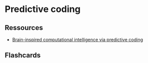 # Predictive coding

## Ressources
- [Brain-inspired computational intelligence via predictive coding](https://arxiv.org/pdf/2308.07870.pdf)

## Flashcards